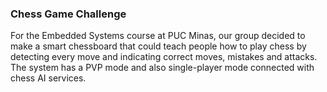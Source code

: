 ### Chess Game Challenge
For the Embedded Systems course at PUC Minas, our group decided to make a smart chessboard that could teach people how to play chess by detecting every move and indicating correct moves, mistakes and attacks. The system has a PVP mode and also single-player mode connected with chess AI services.


